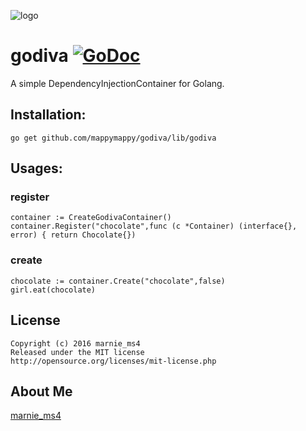 ![logo](https://cloud.githubusercontent.com/assets/6446570/24594169/4f47b098-1865-11e7-94cd-945db0434dc0.png)


godiva [![GoDoc](http://godoc.org/github.com/mappymappy/godiva/lib/godiva?status.svg)](http://godoc.org/github.com/mappymappy/godiva/lib/godiva)
======

A simple DependencyInjectionContainer for Golang.

## Installation:

```
go get github.com/mappymappy/godiva/lib/godiva
```

## Usages:

### register

```
container := CreateGodivaContainer()
container.Register("chocolate",func (c *Container) (interface{}, error) { return Chocolate{})
```

### create

```
chocolate := container.Create("chocolate",false)
girl.eat(chocolate)
```

## License

```
Copyright (c) 2016 marnie_ms4
Released under the MIT license
http://opensource.org/licenses/mit-license.php
```

## About Me
[marnie_ms4](https://github.com/mappymappy?tab=repositories)
